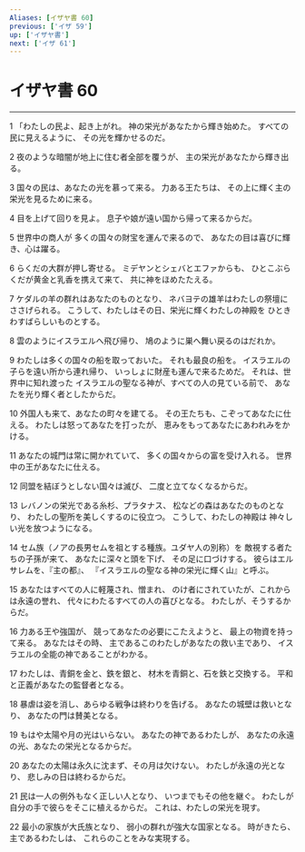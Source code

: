 ```yaml
---
Aliases: [イザヤ書 60]
previous: ['イザ 59']
up: ['イザヤ書']
next: ['イザ 61']
---
```

# イザヤ書 60

***




1 
「わたしの民よ、起き上がれ。 神の栄光があなたから輝き始めた。 すべての民に見えるように、 その光を輝かせるのだ。 



2 
夜のような暗闇が地上に住む者全部を覆うが、 主の栄光があなたから輝き出る。 



3 
国々の民は、あなたの光を慕って来る。 力ある王たちは、 その上に輝く主の栄光を見るために来る。 



4 
目を上げて回りを見よ。 息子や娘が遠い国から帰って来るからだ。 



5 
世界中の商人が 多くの国々の財宝を運んで来るので、 あなたの目は喜びに輝き、心は躍る。 



6 
らくだの大群が押し寄せる。 ミデヤンとシェバとエファからも、 ひとこぶらくだが黄金と乳香を携えて来て、 共に神をほめたたえる。 



7 
ケダルの羊の群れはあなたのものとなり、 ネバヨテの雄羊はわたしの祭壇にささげられる。 こうして、わたしはその日、栄光に輝くわたしの神殿を ひときわすばらしいものとする。 



8 
雲のようにイスラエルへ飛び帰り、 鳩のように巣へ舞い戻るのはだれか。 



9 
わたしは多くの国々の船を取っておいた。 それも最良の船を。 イスラエルの子らを遠い所から連れ帰り、 いっしょに財産も運んで来るためだ。 それは、世界中に知れ渡った イスラエルの聖なる神が、すべての人の見ている前で、 あなたを光り輝く者としたからだ。 



10 
外国人も来て、あなたの町々を建てる。 その王たちも、こぞってあなたに仕える。 わたしは怒ってあなたを打ったが、 恵みをもってあなたにあわれみをかける。 



11 
あなたの城門は常に開かれていて、 多くの国々からの富を受け入れる。 世界中の王があなたに仕える。 



12 
同盟を結ぼうとしない国々は滅び、 二度と立てなくなるからだ。 



13 
レバノンの栄光である糸杉、プラタナス、 松などの森はあなたのものとなり、 わたしの聖所を美しくするのに役立つ。 こうして、わたしの神殿は 神々しい光を放つようになる。 



14 
セム族（ノアの長男セムを祖とする種族。ユダヤ人の別称）を 敵視する者たちの子孫が来て、 あなたに深々と頭を下げ、 その足に口づけする。 彼らはエルサレムを、『主の都』、 『イスラエルの聖なる神の栄光に輝く山』と呼ぶ。 



15 
あなたはすべての人に軽蔑され、憎まれ、 のけ者にされていたが、これからは永遠の誉れ、 代々にわたるすべての人の喜びとなる。 わたしが、そうするからだ。 



16 
力ある王や強国が、 競ってあなたの必要にこたえようと、 最上の物資を持って来る。 あなたはその時、 主であるこのわたしがあなたの救い主であり、 イスラエルの全能の神であることがわかる。 



17 
わたしは、青銅を金と、鉄を銀と、 材木を青銅と、石を鉄と交換する。 平和と正義があなたの監督者となる。 



18 
暴虐は姿を消し、あらゆる戦争は終わりを告げる。 あなたの城壁は救いとなり、 あなたの門は賛美となる。 



19 
もはや太陽や月の光はいらない。 あなたの神であるわたしが、 あなたの永遠の光、あなたの栄光となるからだ。 



20 
あなたの太陽は永久に沈まず、その月は欠けない。 わたしが永遠の光となり、 悲しみの日は終わるからだ。 



21 
民は一人の例外もなく正しい人となり、 いつまでもその他を継ぐ。 わたしが自分の手で彼らをそこに植えるからだ。 これは、わたしの栄光を現す。 



22 
最小の家族が大氏族となり、 弱小の群れが強大な国家となる。 時がきたら、主であるわたしは、 これらのことをみな実現する。
